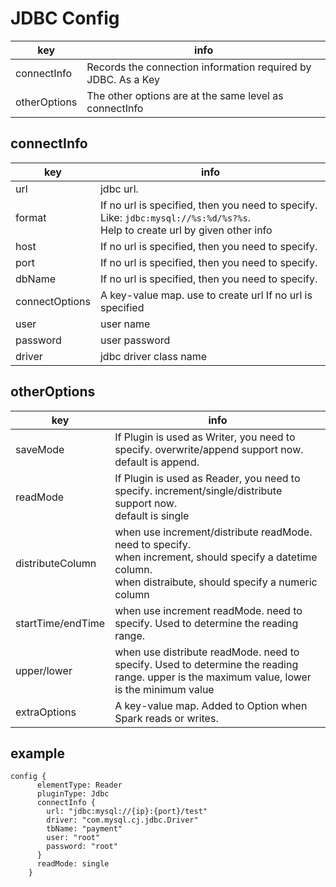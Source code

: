 # JDBC Config

| key          | info                                                          |
|--------------|---------------------------------------------------------------|
| connectInfo  | Records the connection information required by JDBC. As a Key |
| otherOptions | The other options are at the same level as connectInfo        |

## connectInfo

| key            | info                                                                                                                           |
|----------------|--------------------------------------------------------------------------------------------------------------------------------|
| url            | jdbc url.                                                                                                                      |
| format         | If no url is specified, then you need to specify. Like: `jdbc:mysql://%s:%d/%s?%s`.<br/>Help to create url by given other info |
| host           | If no url is specified, then you need to specify.                                                                              |
| port           | If no url is specified, then you need to specify.                                                                              |
| dbName         | If no url is specified, then you need to specify.                                                                              |
| connectOptions | A key-value map. use to create url If no url is specified                                                                      |
| user           | user name                                                                                                                      |
| password       | user password                                                                                                                  |
| driver         | jdbc driver class name                                                                                                         |


## otherOptions

| key               | info                                                                                                                                                                  |
|-------------------|-----------------------------------------------------------------------------------------------------------------------------------------------------------------------|
| saveMode          | If Plugin is used as Writer, you need to specify. overwrite/append support now. <br/>default is append.                                                               |
| readMode          | If Plugin is used as Reader, you need to specify. increment/single/distribute support now.<br/>default is single                                                      |
| distributeColumn  | when use increment/distribute readMode. need to specify. <br/>when increment, should specify a datetime column.<br/>when distraibute, should specify a numeric column |
| startTime/endTime | when use increment readMode. need to specify. Used to determine the reading range.                                                                                    |
| upper/lower       | when use distribute readMode. need to specify. Used to determine the reading range. upper is the maximum value, lower is the minimum value                            |
| extraOptions      | A key-value map. Added to Option when Spark reads or writes.                                                                                                          |

## example
```
config {
      elementType: Reader
      pluginType: Jdbc
      connectInfo {
        url: "jdbc:mysql://{ip}:{port}/test"
        driver: "com.mysql.cj.jdbc.Driver"
        tbName: "payment"
        user: "root"
        password: "root"
      }
      readMode: single
    }
```
